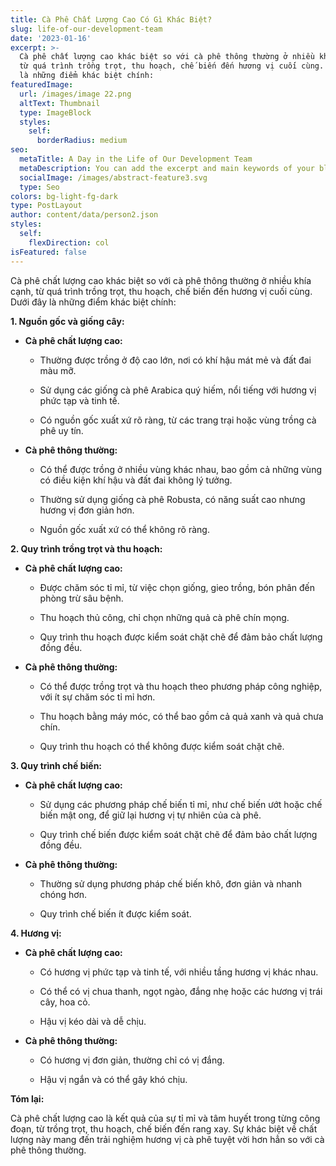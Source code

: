 ```yaml
---
title: Cà Phê Chất Lượng Cao Có Gì Khác Biệt?
slug: life-of-our-development-team
date: '2023-01-16'
excerpt: >-
  Cà phê chất lượng cao khác biệt so với cà phê thông thường ở nhiều khía cạnh,
  từ quá trình trồng trọt, thu hoạch, chế biến đến hương vị cuối cùng. Dưới đây
  là những điểm khác biệt chính:
featuredImage:
  url: /images/image 22.png
  altText: Thumbnail
  type: ImageBlock
  styles:
    self:
      borderRadius: medium
seo:
  metaTitle: A Day in the Life of Our Development Team
  metaDescription: You can add the excerpt and main keywords of your blog post here.
  socialImage: /images/abstract-feature3.svg
  type: Seo
colors: bg-light-fg-dark
type: PostLayout
author: content/data/person2.json
styles:
  self:
    flexDirection: col
isFeatured: false
---
```

Cà phê chất lượng cao khác biệt so với cà phê thông thường ở nhiều khía cạnh, từ quá trình trồng trọt, thu hoạch, chế biến đến hương vị cuối cùng. Dưới đây là những điểm khác biệt chính:

**1. Nguồn gốc và giống cây:**

*   **Cà phê chất lượng cao:**

    *   Thường được trồng ở độ cao lớn, nơi có khí hậu mát mẻ và đất đai màu mỡ.

    *   Sử dụng các giống cà phê Arabica quý hiếm, nổi tiếng với hương vị phức tạp và tinh tế.

    *   Có nguồn gốc xuất xứ rõ ràng, từ các trang trại hoặc vùng trồng cà phê uy tín.

*   **Cà phê thông thường:**

    *   Có thể được trồng ở nhiều vùng khác nhau, bao gồm cả những vùng có điều kiện khí hậu và đất đai không lý tưởng.

    *   Thường sử dụng giống cà phê Robusta, có năng suất cao nhưng hương vị đơn giản hơn.

    *   Nguồn gốc xuất xứ có thể không rõ ràng.

**2. Quy trình trồng trọt và thu hoạch:**

*   **Cà phê chất lượng cao:**

    *   Được chăm sóc tỉ mỉ, từ việc chọn giống, gieo trồng, bón phân đến phòng trừ sâu bệnh.

    *   Thu hoạch thủ công, chỉ chọn những quả cà phê chín mọng.

    *   Quy trình thu hoạch được kiểm soát chặt chẽ để đảm bảo chất lượng đồng đều.

*   **Cà phê thông thường:**

    *   Có thể được trồng trọt và thu hoạch theo phương pháp công nghiệp, với ít sự chăm sóc tỉ mỉ hơn.

    *   Thu hoạch bằng máy móc, có thể bao gồm cả quả xanh và quả chưa chín.

    *   Quy trình thu hoạch có thể không được kiểm soát chặt chẽ.

**3. Quy trình chế biến:**

*   **Cà phê chất lượng cao:**

    *   Sử dụng các phương pháp chế biến tỉ mỉ, như chế biến ướt hoặc chế biến mật ong, để giữ lại hương vị tự nhiên của cà phê.

    *   Quy trình chế biến được kiểm soát chặt chẽ để đảm bảo chất lượng đồng đều.

*   **Cà phê thông thường:**

    *   Thường sử dụng phương pháp chế biến khô, đơn giản và nhanh chóng hơn.

    *   Quy trình chế biến ít được kiểm soát.

**4. Hương vị:**

*   **Cà phê chất lượng cao:**

    *   Có hương vị phức tạp và tinh tế, với nhiều tầng hương vị khác nhau.

    *   Có thể có vị chua thanh, ngọt ngào, đắng nhẹ hoặc các hương vị trái cây, hoa cỏ.

    *   Hậu vị kéo dài và dễ chịu.

*   **Cà phê thông thường:**

    *   Có hương vị đơn giản, thường chỉ có vị đắng.

    *   Hậu vị ngắn và có thể gây khó chịu.

**Tóm lại:**

Cà phê chất lượng cao là kết quả của sự tỉ mỉ và tâm huyết trong từng công đoạn, từ trồng trọt, thu hoạch, chế biến đến rang xay. Sự khác biệt về chất lượng này mang đến trải nghiệm hương vị cà phê tuyệt vời hơn hẳn so với cà phê thông thường.
